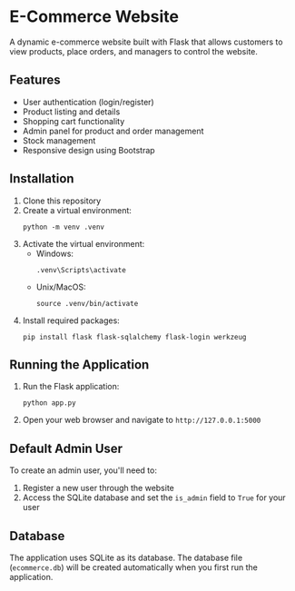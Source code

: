 # E-Commerce Website

A dynamic e-commerce website built with Flask that allows customers to view products, place orders, and managers to control the website.

## Features

- User authentication (login/register)
- Product listing and details
- Shopping cart functionality
- Admin panel for product and order management
- Stock management
- Responsive design using Bootstrap

## Installation

1. Clone this repository
2. Create a virtual environment:
   ```
   python -m venv .venv
   ```
3. Activate the virtual environment:
   - Windows:
     ```
     .venv\Scripts\activate
     ```
   - Unix/MacOS:
     ```
     source .venv/bin/activate
     ```
4. Install required packages:
   ```
   pip install flask flask-sqlalchemy flask-login werkzeug
   ```

## Running the Application

1. Run the Flask application:
   ```
   python app.py
   ```
2. Open your web browser and navigate to `http://127.0.0.1:5000`

## Default Admin User

To create an admin user, you'll need to:
1. Register a new user through the website
2. Access the SQLite database and set the `is_admin` field to `True` for your user

## Database

The application uses SQLite as its database. The database file (`ecommerce.db`) will be created automatically when you first run the application.
